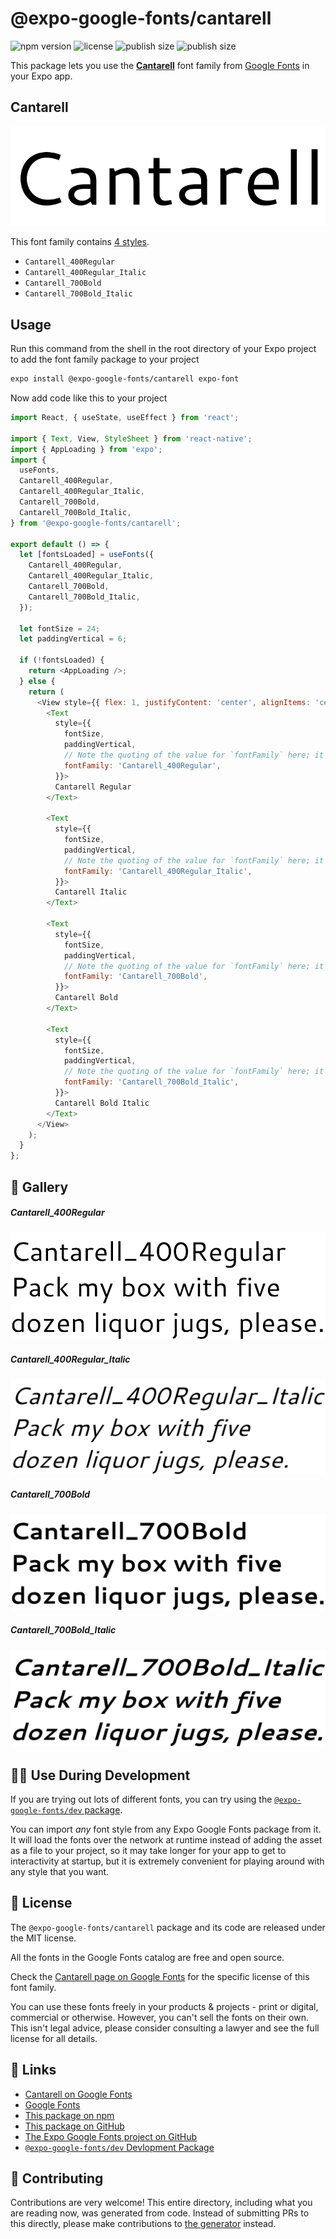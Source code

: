 # @expo-google-fonts/cantarell

![npm version](https://flat.badgen.net/npm/v/@expo-google-fonts/cantarell)
![license](https://flat.badgen.net/github/license/expo/google-fonts)
![publish size](https://flat.badgen.net/packagephobia/install/@expo-google-fonts/cantarell)
![publish size](https://flat.badgen.net/packagephobia/publish/@expo-google-fonts/cantarell)

This package lets you use the [**Cantarell**](https://fonts.google.com/specimen/Cantarell) font family from [Google Fonts](https://fonts.google.com/) in your Expo app.

## Cantarell

![Cantarell](./font-family.png)

This font family contains [4 styles](#-gallery).

- `Cantarell_400Regular`
- `Cantarell_400Regular_Italic`
- `Cantarell_700Bold`
- `Cantarell_700Bold_Italic`

## Usage

Run this command from the shell in the root directory of your Expo project to add the font family package to your project
```sh
expo install @expo-google-fonts/cantarell expo-font
```

Now add code like this to your project
```js
import React, { useState, useEffect } from 'react';

import { Text, View, StyleSheet } from 'react-native';
import { AppLoading } from 'expo';
import {
  useFonts,
  Cantarell_400Regular,
  Cantarell_400Regular_Italic,
  Cantarell_700Bold,
  Cantarell_700Bold_Italic,
} from '@expo-google-fonts/cantarell';

export default () => {
  let [fontsLoaded] = useFonts({
    Cantarell_400Regular,
    Cantarell_400Regular_Italic,
    Cantarell_700Bold,
    Cantarell_700Bold_Italic,
  });

  let fontSize = 24;
  let paddingVertical = 6;

  if (!fontsLoaded) {
    return <AppLoading />;
  } else {
    return (
      <View style={{ flex: 1, justifyContent: 'center', alignItems: 'center' }}>
        <Text
          style={{
            fontSize,
            paddingVertical,
            // Note the quoting of the value for `fontFamily` here; it expects a string!
            fontFamily: 'Cantarell_400Regular',
          }}>
          Cantarell Regular
        </Text>

        <Text
          style={{
            fontSize,
            paddingVertical,
            // Note the quoting of the value for `fontFamily` here; it expects a string!
            fontFamily: 'Cantarell_400Regular_Italic',
          }}>
          Cantarell Italic
        </Text>

        <Text
          style={{
            fontSize,
            paddingVertical,
            // Note the quoting of the value for `fontFamily` here; it expects a string!
            fontFamily: 'Cantarell_700Bold',
          }}>
          Cantarell Bold
        </Text>

        <Text
          style={{
            fontSize,
            paddingVertical,
            // Note the quoting of the value for `fontFamily` here; it expects a string!
            fontFamily: 'Cantarell_700Bold_Italic',
          }}>
          Cantarell Bold Italic
        </Text>
      </View>
    );
  }
};

```

## 🔡 Gallery

##### Cantarell_400Regular
![Cantarell_400Regular](./Cantarell_400Regular.ttf.png)

##### Cantarell_400Regular_Italic
![Cantarell_400Regular_Italic](./Cantarell_400Regular_Italic.ttf.png)

##### Cantarell_700Bold
![Cantarell_700Bold](./Cantarell_700Bold.ttf.png)

##### Cantarell_700Bold_Italic
![Cantarell_700Bold_Italic](./Cantarell_700Bold_Italic.ttf.png)


## 👩‍💻 Use During Development

If you are trying out lots of different fonts, you can try using the [`@expo-google-fonts/dev` package](https://github.com/expo/google-fonts/tree/master/font-packages/dev#readme).

You can import *any* font style from any Expo Google Fonts package from it. It will load the fonts
over the network at runtime instead of adding the asset as a file to your project, so it may take longer
for your app to get to interactivity at startup, but it is extremely convenient
for playing around with any style that you want.

## 📖 License

The `@expo-google-fonts/cantarell` package and its code are released under the MIT license.

All the fonts in the Google Fonts catalog are free and open source.

Check the [Cantarell page on Google Fonts](https://fonts.google.com/specimen/Cantarell) for the specific license of this font family.

You can use these fonts freely in your products & projects - print or digital, commercial or otherwise. However, you can't sell the fonts on their own. This isn't legal advice, please consider consulting a lawyer and see the full license for all details.

## 🔗 Links

- [Cantarell on Google Fonts](https://fonts.google.com/specimen/Cantarell)
- [Google Fonts](https://fonts.google.com/)
- [This package on npm](https://www.npmjs.com/package/@expo-google-fonts/cantarell)
- [This package on GitHub](https://github.com/expo/google-fonts/tree/master/font-packages/cantarell)
- [The Expo Google Fonts project on GitHub](https://github.com/expo/google-fonts)
- [`@expo-google-fonts/dev` Devlopment Package](https://github.com/expo/google-fonts/tree/master/font-packages/dev)

## 🤝 Contributing

Contributions are very welcome! This entire directory, including what you are reading now, was generated from code. Instead of submitting PRs to this directly, please make contributions to [the generator](https://github.com/expo/google-fonts/tree/master/packages/generator) instead.
